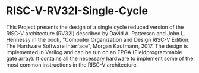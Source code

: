 # RISC-V-RV32I-Single-Cycle
This Project presents the design of a single cycle reduced version of the RISC-V architecture (RV32I) described by David A. Patterson and John L. Hennessy in the book, "Computer Organization and Design RISC-V Edition: The Hardware Software Interface", Morgan Kaufmann, 2017. The design is implemented in Verilog and can be run on an FPGA (Fieldprogrammable gate array). It contains all the necessary hardware to implement some of the most common instructions in the RISC-V architecture.
